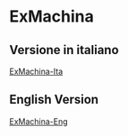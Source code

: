 # ExMachina

## Versione in italiano
[ExMachina-Ita](https://github.com/Zeyzers/ExMachina-Ita)

## English Version
[ExMachina-Eng](https://github.com/Zeyzers/ExMachina-Eng)
